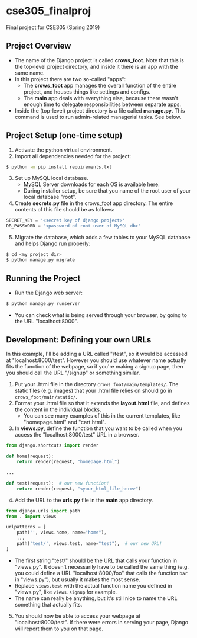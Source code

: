 # cse305_finalproj
Final project for CSE305 (Spring 2019)

## Project Overview
- The name of the Django project is called **crows_foot**. Note that this is the top-level project directory, and inside it there is an app with the same name.
- In this project there are two so-called "apps":
  - The **crows_foot** app manages the overall function of the entire project, and houses things like settings and configs.
  - The **main** app deals with everything else, because there wasn't enough time to delegate responsibilities between separate apps.
- Inside the (top-level) project directory is a file called **manage.py**. This command is used to run admin-related managerial tasks. See below.

## Project Setup (one-time setup)
1. Activate the python virtual environment.
2. Import all dependencies needed for the project:
```sh
$ python -m pip install requirements.txt
```
3. Set up MySQL local database.
    * MySQL Server downloads for each OS is available [here](https://dev.mysql.com/downloads/mysql/).
    * During installer setup, be sure that you name of the root user of your local database "root".
4. Create **secrets.py** file in the crows_foot app directory. The entire contents of this file should be as follows:
```py
SECRET_KEY = '<secret key of django project>'
DB_PASSWORD = '<password of root user of MySQL db>'
```
5. Migrate the database, which adds a few tables to your MySQL database and helps Django run properly:
```sh
$ cd <my_project_dir>
$ python manage.py migrate
```

## Running the Project
- Run the Django web server:
```sh
$ python manage.py runserver
```
- You can check what is being served through your browser, by going to the URL "localhost:8000".

## Development: Defining your own URLs
In this example, I'll be adding a URL called "/test", so it would be accessed at "localhost:8000/test". However you should use whatever name actually fits the function of the webpage, so if you're making a signup page, then you should call the URL "/signup" or something similar.
1. Put your .html file in the directory `crows_foot/main/templates/`. The static files (e.g. images) that your .html file relies on should go in `crows_foot/main/static/`.
2. Format your .html file so that it extends the **layout.html** file, and defines the content in the individual blocks.
    * You can see many examples of this in the current templates, like "homepage.html" and "cart.html".
3. In **views.py**, define the function that you want to be called when you access the "localhost:8000/test" URL in a browser.

```py
from django.shortcuts import render

def home(request):
    return render(request, "homepage.html")

...

def test(request):  # our new function!
    return render(request, "<your_html_file_here>")
```
4. Add the URL to the **urls.py** file in the **main** app directory.

```py
from django.urls import path
from . import views

urlpatterns = [
    path('', views.home, name="home"),
    ...
    path('test/', views.test, name="test"),  # our new URL!
]
```

* The first string "test/" should be the URL that calls your function in "views.py". It doesn't necessarily have to be called the same thing (e.g. you could define a URL "localhost:8000/foo" that calls the function `bar` in "views.py"), but usually it makes the most sense.
* Replace `views.test` with the actual function name you defined in "views.py", like `views.signup` for example.
* The name can really be anything, but it's still nice to name the URL something that actually fits.

5. You should now be able to access your webpage at "localhost:8000/test". If there were errors in serving your page, Django will report them to you on that page.
